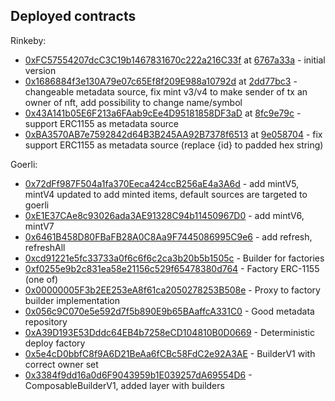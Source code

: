 ## Deployed contracts
Rinkeby:
* [0xFC57554207dcC3C19b1467831670c222a216C33f](https://rinkeby.etherscan.io/address/0xFC57554207dcC3C19b1467831670c222a216C33f) at [6767a33a](https://github.com/1frag/nft-factory-v1/commit/6767a33a6804b52a5c3c2ddcc705b31df6e5f676) - initial version
* [0x1686884f3e130A79e07c65Ef8f209E988a10792d](https://rinkeby.etherscan.io/address/0x1686884f3e130A79e07c65Ef8f209E988a10792d) at [2dd77bc3](https://github.com/1frag/nft-factory-v1/commit/2dd77bc34071a1d3e3dca511d556f8f4e57e833b) - changeable metadata source, fix mint v3/v4 to make sender of tx an owner of nft, add possibility to change name/symbol
* [0x43A141b05E6F213a6FAab9cEe4D95181858DF3aD](https://rinkeby.etherscan.io/address/0x43A141b05E6F213a6FAab9cEe4D95181858DF3aD) at [8fc9e79c](https://github.com/1frag/nft-factory-v1/commit/8fc9e79cba240f197d8d4b5938c7368658199a14) - support ERC1155 as metadata source
* [0xBA3570AB7e7592842d64B3B245AA92B7378f6513](https://rinkeby.etherscan.io/address/0xBA3570AB7e7592842d64B3B245AA92B7378f6513) at [9e058704](https://github.com/1frag/nft-factory-v1/commit/9e058704b22991a0f301fd77cc99002018c0a8fc) - fix support ERC1155 as metadata source (replace {id} to padded hex string)

Goerli:
* [0x72dFf987F504a1fa370Eeca424ccB256aE4a3A6d](https://goerli.etherscan.io/address/0x72dFf987F504a1fa370Eeca424ccB256aE4a3A6d) - add mintV5, mintV4 updated to add minted items, default sources are targeted to goerli
* [0xE1E37CAe8c93026ada3AE91328C94b11450967D0](https://goerli.etherscan.io/address/0xE1E37CAe8c93026ada3AE91328C94b11450967D0) - add mintV6, mintV7
* [0x6461B458D80FBaFB28A0C8Aa9F7445086995C9e6](https://goerli.etherscan.io/address/0x6461B458D80FBaFB28A0C8Aa9F7445086995C9e6) - add refresh, refreshAll
* [0xcd91221e5fc33733a0f6c6f6c2ca3b20b5b1505c](https://goerli.etherscan.io/address/0xcd91221e5fc33733a0f6c6f6c2ca3b20b5b1505c) - Builder for factories
* [0xf0255e9b2c831ea58e21156c529f65478380d764](https://goerli.etherscan.io/address/0xf0255e9b2c831ea58e21156c529f65478380d764) - Factory ERC-1155 (one of)
* [0x00000005F3b2EE253eA8f61ca2050278253B508e](https://goerli.etherscan.io/address/0x00000005F3b2EE253eA8f61ca2050278253B508e) - Proxy to factory builder implementation
* [0x056c9C070e5e592d7f5b890E9b65BAaffcA331C0](https://goerli.etherscan.io/address/0x056c9C070e5e592d7f5b890E9b65BAaffcA331C0) - Good metadata repository
* [0xA39D193E53Dddc64EB4b7258eCD104810B0D0669](https://goerli.etherscan.io/address/0xA39D193E53Dddc64EB4b7258eCD104810B0D0669) - Deterministic deploy factory
* [0x5e4cD0bbfC8f9A6D21BeAa6fCBc58FdC2e92A3AE](https://goerli.etherscan.io/address/0x5e4cD0bbfC8f9A6D21BeAa6fCBc58FdC2e92A3AE) - BuilderV1 with correct owner set
* [0x3384f9dd16a0d6F9043959b1E039257dA69554D6](https://goerli.etherscan.io/address/0x3384f9dd16a0d6F9043959b1E039257dA69554D6) - ComposableBuilderV1, added layer with builders
